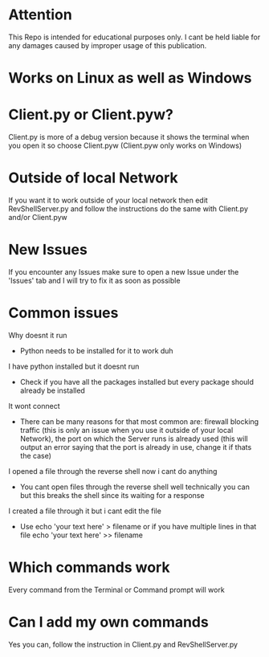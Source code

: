 # Attention
This Repo is intended for educational purposes only. I cant be held liable for any damages 
caused by improper usage of this publication.

# Works on Linux as well as Windows

# Client.py or Client.pyw?
Client.py is more of a debug version because it shows the terminal when you open it so choose Client.pyw (Client.pyw only works on Windows)

# Outside of local Network
If you want it to work outside of your local network then edit RevShellServer.py and follow the instructions do the same with Client.py and/or Client.pyw

# New Issues
If you encounter any Issues make sure to open a new Issue under the 'Issues' tab and I will try to fix it as soon as possible

# Common issues
Why doesnt it run
- Python needs to be installed for it to work duh

I have python installed but it doesnt run
- Check if you have all the packages installed but every package should already be installed

It wont connect
- There can be many reasons for that most common are: firewall blocking traffic (this is only an issue when you use it outside of your local Network), the port on which the Server runs is already used (this will output an error saying that the port is already in use, change it if thats the case)

I opened a file through the reverse shell now i cant do anything
- You cant open files through the reverse shell well technically you can but this breaks the shell since its waiting for a response

I created a file through it but i cant edit the file
- Use echo 'your text here' > filename or if you have multiple lines in that file echo 'your text here' >> filename

# Which commands work
Every command from the Terminal or Command prompt will work

# Can I add my own commands
Yes you can, follow the instruction in Client.py and RevShellServer.py
